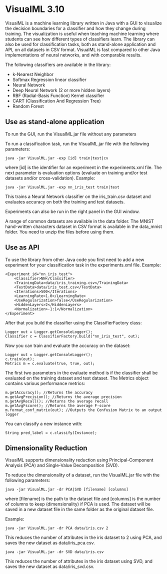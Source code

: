 # VisualML 3.10
VisualML is a machine learning library written in Java with a GUI to visualize the decision boundaries for a classifier and how they change during training. 
The visualization is useful when teaching machine learning where students can see how different types of classifiers learn. 
The library can also be used for classification tasks, both as stand-alone application and API, on all datasets in CSV format.
VisualML is fast compared to other Java implementations of neural networks, and with comparable results.

The following classifiers are available in the library:
- k-Nearest Neighbor
- Softmax Regression linear classifier
- Neural Network
- Deep Neural Network (2 or more hidden layers)
- RBF (Radial-Basis Function) Kernel classifier
- CART (Classification And Regression Tree)
- Random Forest

## Use as stand-alone application
To run the GUI, run the VisualML.jar file without any parameters

To run a classification task, run the VisualML.jar file with the following parameters:
```
java -jar VisualML.jar -exp [id] train|test|cv
```
where [id] is the identifier for an experiment in the experiments.xml file. The next parameter is evaluation options (evaluate on training and/or test datasets and/or cross-validation).
Example:
```
java -jar VisualML.jar -exp nn_iris_test train|test
```
This trains a Neural Network classifier on the iris_train.csv dataset and evaluates accuracy on both the training and test datasets.

Experiments can also be run in the right panel in the GUI window.

A range of common datasets are available in the data folder. The MNIST hand-written characters dataset in CSV format is available in the data_mnist folder. You need to unzip the files before using them.

## Use as API
To use the library from other Java code you first need to add a new experiment for your classification task in the experiments.xml file.
Example:
```
<Experiment id="nn_iris_test">
    <Classifier>NN</Classifier>
    <TrainingData>data/iris_training.csv</TrainingData>
    <TestData>data/iris_test.csv</TestData>
    <Iterations>500</Iterations>
    <LearningRate>1.0</LearningRate>
    <UseRegularization>false</UseRegularization>
    <HiddenLayers>2</HiddenLayers>
    <Normalization>-1:1</Normalization>
</Experiment>
```
After that you build the classifier using the ClassifierFactory class:
```
Logger out = Logger.getConsoleLogger();
Classifier c = ClassifierFactory.build("nn_iris_test", out);
```
Now you can train and evaluate the accuracy on the dataset:
```
Logger out = Logger.getConsoleLogger();
c.train(out);
Metrics m = c.evaluate(true, true, out);
```
The first two parameters in the evaluate method is if the classifier shall be evaluated on the training dataset and test dataset.
The Metrics object contains various performance metrics:
```
m.getAccuracy(); //Returns the accuracy
m.getAvgPrecision(); //Returns the average precision
m.getAvgRecall(); //Returns the average recall
m.getAvgFscore(); //Returns the average F-score
m.format_conf_matrix(out); //Outputs the Confusion Matrix to an output logger
```

You can classify a new instance with:
```
String pred_label = c.classify(Instance);
```
## Dimensionality Reduction
VisualML supports dimensionality reduction using Principal-Component Analysis (PCA) and Single-Value Decomposition (SVD).

To reduce the dimensionality of a dataset, run the VisualML.jar file with the following parameters:
```
java -jar VisualML.jar -dr PCA|SVD [filename] [columns]
```
where [filename] is the path to the dataset file and [columns] is the number of columns to keep (dimensionality) if PCA 
is used. The dataset will be saved in a new dataset file in the same folder as the original dataset file.

Example:
```
java -jar VisualML.jar -dr PCA data/iris.csv 2
```
This reduces the number of attributes in the iris dataset to 2 using PCA, and saves the new dataset as data/iris_pca.csv.

```
java -jar VisualML.jar -dr SVD data/iris.csv
```
This reduces the number of attributes in the iris dataset using SVD, and saves the new dataset as data/iris_svd.csv.
